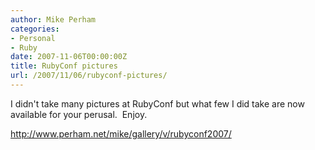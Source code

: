 ```yaml
---
author: Mike Perham
categories:
- Personal
- Ruby
date: 2007-11-06T00:00:00Z
title: RubyConf pictures
url: /2007/11/06/rubyconf-pictures/
---
```


I didn't take many pictures at RubyConf but what few I did take are now available for your perusal.  Enjoy.

<http://www.perham.net/mike/gallery/v/rubyconf2007/>
